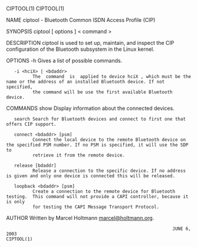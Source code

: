 CIPTOOL(1)                                                                                                                              CIPTOOL(1)

NAME
       ciptool - Bluetooth Common ISDN Access Profile (CIP)

SYNOPSIS
       ciptool [ options ] < command >

DESCRIPTION
       ciptool is used to set up, maintain, and inspect the CIP configuration of the Bluetooth subsystem in the Linux kernel.

OPTIONS
       -h     Gives a list of possible commands.

       -i <hciX> | <bdaddr>
              The  command  is  applied to device hciX , which must be the name or the address of an installed Bluetooth device. If not specified,
              the command will be use the first available Bluetooth device.

COMMANDS
       show   Display information about the connected devices.

       search Search for Bluetooth devices and connect to first one that offers CIP support.

       connect <bdaddr> [psm]
              Connect the local device to the remote Bluetooth device on the specified PSM number. If no PSM is specified, it will use the SDP  to
              retrieve it from the remote device.

       release [bdaddr]
              Release a connection to the specific device. If no address is given and only one device is connected this will be released.

       loopback <bdaddr> [psm]
              Create a connection to the remote device for Bluetooth testing.  This command will not provide a CAPI controller, because it is only
              for testing the CAPI Message Transport Protocol.

AUTHOR
       Written by Marcel Holtmann <marcel@holtmann.org>.

                                                                   JUNE 6, 2003                                                         CIPTOOL(1)
